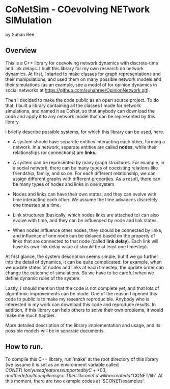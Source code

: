 # CoNetSim - COevolving NETwork SIMulation

by Suhan Ree

## Overview

This is a C++ library for coevolving network dynamics with discrete-time and link delays.
I built this library for my own research on network dynamics.
At first, I started to make classes for graph representations and their manipulations,
and used them on many possible network models and their simulations
(as an example, see a model of for opinion dynamics in social networks at 
https://github.com/suhanree/OpinionNetwork.git).

Then I decided to make the code public as an open source project. 
To do that, I built a library containing all the classes I made for network simulations,
and named it as CoNet, so that anybody can download the code and apply it to any network
model that can be represented by this library.

I briefly describe possible systems, for which this library can be used, here.

* A system should have separate entities interacting each other, forming a network.
In a network, separate entities are called **nodes**, while their relationships (or connections) are **links**.

* A system can be represented by many graph structures. 
For example, in a social network, there can be many types of coexisting relations like friendship, family, and so on.
For each different relationship, we can assign different graphs with different properties.
As a result, there can be many types of nodes and links in one system.

* Nodes and links can have their own states, and they can evolve with time interacting each other.
We assume the time advances discretely one timestep at a time.

* Link structures (basically, which nodes links are attached to) can also evolve with time,
and they can be influenced by node and link states.

* When nodes influence other nodes, they should be connected by links, and influence of one node can be delayed based
on the property of links that are connected to that node (called **link delay**). 
Each link will have its own link delay value (it should be at least one timestep).

At first glance, the system description seems simple, but if we go further into the detail of dynamics, it can
be quite complicated: for example, when we update states of nodes and links at each timestep, the update order can
change the outcome of simulations.
So we have to be careful when we define dynamic rules of the system.

Lastly, I should mention that the code is not complete yet, and that lots of algorithmic improvements
can be made.
One of the reason I opened this code to public is to make my research reproducible. 
Anybody who is interested in my work can download this code and reproduce results.
In addition, if this library can help others to solve their own problems, it would make me much happier.  

More detailed description of the library implementation and usage, and its possible models will be in separate documents.

## How to run.

To compile this C++ library, run 'make' at the root directory of this library 
(we assume it is set as an environment variable called $CONET).
I only used features supported by C++03, and the default compiler is gcc.
Then 'libconet.a' will be created at '$CONET/lib'.
At this moment, there are two example codes at '$CONET/examples'.
